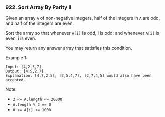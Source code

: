 ### 922. Sort Array By Parity II

Given an array `A` of non-negative integers, half of the integers in `A` are odd, and half of the integers are even.

Sort the array so that whenever `A[i]` is odd, i is odd; and whenever `A[i]` is even, i is even.

You may return any answer array that satisfies this condition.

Example 1:
```
Input: [4,2,5,7]
Output: [4,5,2,7]
Explanation: [4,7,2,5], [2,5,4,7], [2,7,4,5] would also have been accepted.
```
Note:

* `2 <= A.length <= 20000`
* `A.length % 2 == 0`
* `0 <= A[i] <= 1000`